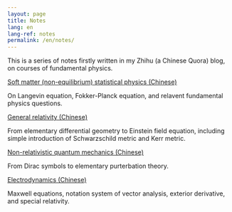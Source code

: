 ```yaml
---
layout: page
title: Notes
lang: en
lang-ref: notes
permalink: /en/notes/
---
```


This is a series of notes firstly written in my Zhihu (a Chinese Quora) blog, on courses of fundamental physics.

[Soft matter (non-equilibrium) statistical physics (Chinese)](https://github.com/zhaoyongfeng1990/Physics_Notes/releases/download/1.0/soft_matter.pdf)

On Langevin equation, Fokker-Planck equation, and relavent fundamental physics questions.

[General relativity (Chinese)](https://github.com/zhaoyongfeng1990/Physics_Notes/releases/download/1.0/general_relativity.pdf)

From elementary differential geometry to Einstein field equation, including simple introduction of Schwarzschild metric and Kerr metric.

[Non-relativistic quantum mechanics (Chinese)](https://github.com/zhaoyongfeng1990/Physics_Notes/releases/download/1.0/quantum_mechanics.pdf)

From Dirac symbols to elementary purterbation theory.

[Electrodynamics (Chinese)](https://github.com/zhaoyongfeng1990/Physics_Notes/releases/download/1.0/electrodynamics.pdf)

Maxwell equations, notation system of vector analysis, exterior derivative, and special relativity.